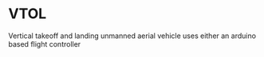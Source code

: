 # VTOL
Vertical takeoff and landing unmanned aerial vehicle 
uses either an arduino based flight controller




